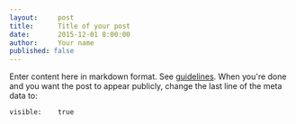 ```yaml
---
layout:     post
title:      Title of your post
date:       2015-12-01 8:00:00
author:     Your name
published: false
---
```


Enter content here in markdown format. See [guidelines](/guide/). When you're
done and you want the post to appear publicly, change the last line of the meta
data to:

~~~
visible:    true
~~~
